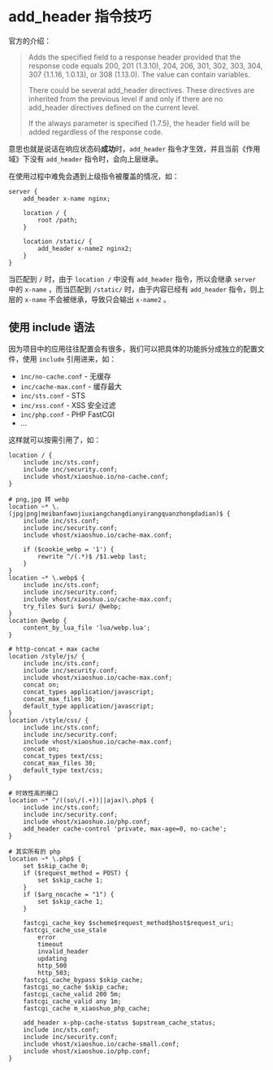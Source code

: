 # add_header 指令技巧

官方的介绍：

> Adds the specified field to a response header provided that the response code equals 200, 201 (1.3.10), 204, 206, 301, 302, 303, 304, 307 (1.1.16, 1.0.13), or 308 (1.13.0). The value can contain variables.
> 
> There could be several add_header directives. These directives are inherited from the previous level if and only if there are no add_header directives defined on the current level.
> 
> If the always parameter is specified (1.7.5), the header field will be added regardless of the response code.

意思也就是说话在响应状态码**成功**时，`add_header` 指令才生效，并且当前《作用域》下没有 `add_header` 指令时，会向上层继承。

在使用过程中难免会遇到上级指令被覆盖的情况，如：

```nginx
server {
    add_header x-name nginx;

    location / {
        root /path;
    }

    location /static/ {
        add_header x-name2 nginx2;
    }
}
```

当匹配到 `/` 时，由于 `location /` 中没有 `add_header` 指令，所以会继承 `server` 中的 `x-name` ，而当匹配到 `/static/` 时，由于内容已经有 `add_header` 指令，则上层的 `x-name` 不会被继承，导致只会输出 `x-name2` 。

## 使用 include 语法

因为项目中的应用往往配置会有很多，我们可以把具体的功能拆分成独立的配置文件，使用 `include` 引用进来，如：

- `inc/no-cache.conf` - 无缓存
- `inc/cache-max.conf` - 缓存最大
- `inc/sts.conf` - STS
- `inc/xss.conf` - XSS 安全过滤
- `inc/php.conf` - PHP FastCGI
- ...

这样就可以按需引用了，如：

```nginx
location / {
    include inc/sts.conf;
    include inc/security.conf;
    include vhost/xiaoshuo.io/no-cache.conf;
}

# png,jpg 转 webp
location ~* \.(jpg|png|meibanfawojiuxiangchangdianyirangquanzhongdadian)$ {
    include inc/sts.conf;
    include inc/security.conf;
    include vhost/xiaoshuo.io/cache-max.conf;

    if ($cookie_webp = '1') {
        rewrite ^/(.*)$ /$1.webp last;
    }
}
location ~* \.webp$ {
    include inc/sts.conf;
    include inc/security.conf;
    include vhost/xiaoshuo.io/cache-max.conf;
    try_files $uri $uri/ @webp;
}
location @webp {
    content_by_lua_file 'lua/webp.lua';
}

# http-concat + max cache
location /style/js/ {
    include inc/sts.conf;
    include inc/security.conf;
    include vhost/xiaoshuo.io/cache-max.conf;
    concat on;
    concat_types application/javascript;
    concat_max_files 30;
    default_type application/javascript;
}
location /style/css/ {
    include inc/sts.conf;
    include inc/security.conf;
    include vhost/xiaoshuo.io/cache-max.conf;
    concat on;
    concat_types text/css;
    concat_max_files 30;
    default_type text/css;
}

# 时效性高的接口
location ~* ^/((so\/(.+))||ajax)\.php$ {
    include inc/sts.conf;
    include inc/security.conf;
    include vhost/xiaoshuo.io/php.conf;
    add_header cache-control 'private, max-age=0, no-cache';
}

# 其实所有的 php
location ~* \.php$ {
    set $skip_cache 0;
    if ($request_method = POST) {
        set $skip_cache 1;
    }
    if ($arg_nocache = "1") {
        set $skip_cache 1;
    }

    fastcgi_cache_key $scheme$request_method$host$request_uri;
    fastcgi_cache_use_stale
        error
        timeout
        invalid_header
        updating
        http_500
        http_503;
    fastcgi_cache_bypass $skip_cache;
    fastcgi_no_cache $skip_cache;
    fastcgi_cache_valid 200 5m;
    fastcgi_cache_valid any 1m;
    fastcgi_cache m_xiaoshuo_php_cache;

    add_header x-php-cache-status $upstream_cache_status;
    include inc/sts.conf;
    include inc/security.conf;
    include vhost/xiaoshuo.io/cache-small.conf;
    include vhost/xiaoshuo.io/php.conf;
}
```
